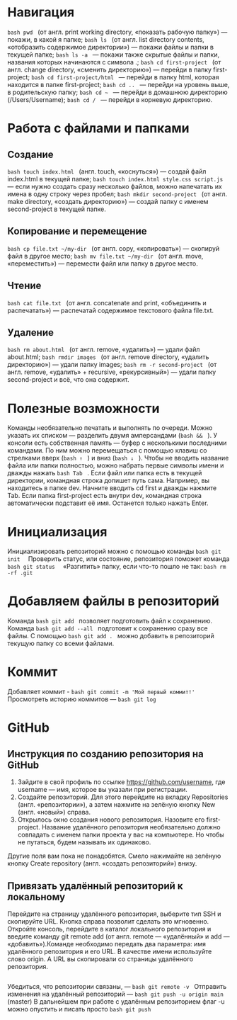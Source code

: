 # Навигация
```bash pwd ``` (от англ. print working directory, «показать рабочую папку») — покажи, в какой я папке;
```bash ls ``` (от англ. list directory contents, «отобразить содержимое директории») — покажи файлы и папки в текущей папке;
```bash ls -a ``` — покажи также скрытые файлы и папки, названия которых начинаются с символа .;
```bash cd first-project ``` (от англ. change directory, «сменить директорию») — перейди в папку first-project;
```bash cd first-project/html ``` — перейди в папку html, которая находится в папке first-project;
```bash cd .. ``` — перейди на уровень выше, в родительскую папку;
```bash cd ~ ``` — перейди в домашнюю директорию (/Users/Username);
```bash cd / ``` — перейди в корневую директорию.

# Работа с файлами и папками

## Создание
```bash touch index.html ``` (англ. touch, «коснуться») — создай файл index.html в текущей папке;
```bash touch index.html style.css script.js ``` — если нужно создать сразу несколько файлов, можно напечатать их имена в одну строку через пробел;
```bash mkdir second-project ``` (от англ. make directory, «создать директорию») — создай папку с именем second-project в текущей папке.

## Копирование и перемещение
```bash cp file.txt ~/my-dir ``` (от англ. copy, «копировать») — скопируй файл в другое место;
```bash mv file.txt ~/my-dir ``` (от англ. move, «переместить») — перемести файл или папку в другое место.

## Чтение
```bash cat file.txt ``` (от англ. concatenate and print, «объединить и распечатать») — распечатай содержимое текстового файла file.txt.

## Удаление
```bash rm about.html ``` (от англ. remove, «удалить») — удали файл about.html;
```bash rmdir images ``` (от англ. remove directory, «удалить директорию») — удали папку images;
```bash rm -r second-project ``` (от англ. remove, «удалить» + recursive, «рекурсивный») — удали папку second-project и всё, что она содержит.

# Полезные возможности
Команды необязательно печатать и выполнять по очереди. Можно указать их списком — разделить двумя амперсандами (```bash && ``` ).
У консоли есть собственная память — буфер с несколькими последними командами. По ним можно перемещаться с помощью клавиш со стрелками вверх (```bash ↑ ``` ) и вниз (```bash ↓ ``` ).
Чтобы не вводить название файла или папки полностью, можно набрать первые символы имени и дважды нажать ```bash Tab ``` . Если файл или папка есть в текущей директории, командная строка допишет путь сама.
Например, вы находитесь в папке dev. Начните вводить cd first и дважды нажмите Tab. Если папка first-project есть внутри dev, командная строка автоматически подставит её имя. Останется только нажать Enter.

# Инициализация
Инициализировать репозиторий можно с помощью команды ```bash git init  ``` 
Проверить статус, или состояние, репозитория поможет команда ```bash git status  ```
«Разгитить» папку, если что-то пошло не так: ```bash rm -rf .git ```

# Добавляем файлы в репозиторий
Команда ```bash git add ``` позволяет подготовить файл к сохранению.
Команда ```bash git add --all ``` подготовит к сохранению сразу все файлы.
С помощью ```bash git add . ``` можно добавить в репозиторий текущую папку со всеми файлами.

# Коммит 
Добавляет коммит - ```bash git commit -m 'Мой первый коммит!'  ```
Просмотреть историю коммитов — ```bash git log ```

# GitHub

## Инструкция по созданию репозитория на GitHub

1. Зайдите в свой профиль по ссылке https://github.com/username, где username — имя, которое вы указали при регистрации.
2. Создайте репозиторий. Для этого перейдите на вкладку Repositories (англ. «репозитории»), а затем нажмите на зелёную кнопку New (англ. «новый») справа.
3. Открылось окно создания нового репозитория. Назовите его first-project. Название удалённого репозитория необязательно должно совпадать с именем папки проекта у вас на компьютере. Но чтобы не путаться, будем называть их одинаково.

Другие поля вам пока не понадобятся. Смело нажимайте на зелёную кнопку Create repository (англ. «создать репозиторий») внизу.

## Привязать удалённый репозиторий к локальному
Перейдите на страницу удалённого репозитория, выберите тип SSH и скопируйте URL. Кнопка справа позволит сделать это мгновенно.
Откройте консоль, перейдите в каталог локального репозитория и введите команду git remote add (от англ. remote — «удалённый» и add — «добавить»).Команде необходимо передать два параметра: имя удалённого репозитория и его URL. В качестве имени используйте слово origin. А URL вы скопировали со страницы удалённого репозитория.
```bash git remote add origin git@github.com:%ИМЯ_АККАУНТА%/first-project.git
```
Убедиться, что репозитории связаны, — ```bash git remote -v ```
Отправить изменения на удалённый репозиторий — ```bash git push -u origin main  ```(master)
В дальнейшем при работе с удалённым репозиторием флаг -u можно опустить и писать просто ```bash git push ```